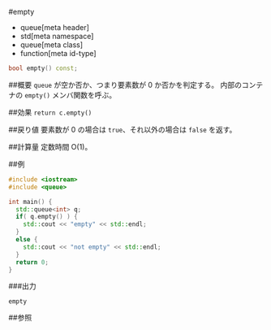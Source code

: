 #empty
* queue[meta header]
* std[meta namespace]
* queue[meta class]
* function[meta id-type]

```cpp
bool empty() const;
```

##概要
`queue` が空か否か、つまり要素数が 0 か否かを判定する。
内部のコンテナの `empty()` メンバ関数を呼ぶ。


##効果
`return c.empty()`


##戻り値
要素数が 0 の場合は `true`、それ以外の場合は `false` を返す。


##計算量
定数時間 O(1)。


##例
```cpp
#include <iostream>
#include <queue>

int main() {
  std::queue<int> q;
  if( q.empty() ) {
    std::cout << "empty" << std::endl;
  }
  else {
    std::cout << "not empty" << std::endl;
  }
  return 0;
}
```

###出力
```
empty
```

##参照


